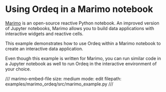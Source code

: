 # Using Ordeq in a Marimo notebook

[Marimo](https://docs.marimo.io/) is an open-source reactive Python notebook. An improved version of Jupyter notebooks, Marimo allows you to build data applications with interactive widgets and reactive cells.

This example demonstrates how to use Ordeq within a Marimo notebook to create an interactive data application.

Even though this example is written for Marimo, you can run similar code in a Jupyter notebook as well to run Ordeq in the interactive environment of your choice.

/// marimo-embed-file
    size: medium
    mode: edit
    filepath: examples/marimo_ordeq/src/marimo_example.py
///
